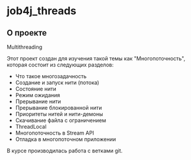 # job4j_threads

## О проекте

Multithreading

Этот проект создан для изучения такой темы
как "Многопоточность", которая состоит из
следующих разделов:
- Что такое многозадачность
- Создание и запуск нити (потока)
- Состояние нити
- Режим ожидания
- Прерывание нити
- Прерывание блокированной нити
- Приоритеты нитей и нити-демоны
- Скачивание файла с ограничением
- ThreadLocal
- Многопоточность в Stream API
- Отладка в многопоточном приложении

В курсе производилась работа с ветками git.
